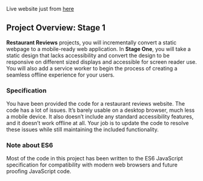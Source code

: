 Live website just from <a href="https://ahmedfarghal.github.io/Restaurant-Reviews-App/.">here</a>

## Project Overview: Stage 1

**Restaurant Reviews** projects, you will incrementally convert a static webpage to a mobile-ready web application. In **Stage One**, you will take a static design that lacks accessibility and convert the design to be responsive on different sized displays and accessible for screen reader use. You will also add a service worker to begin the process of creating a seamless offline experience for your users.

### Specification
You have been provided the code for a restaurant reviews website. The code has a lot of issues. It’s barely usable on a desktop browser, much less a mobile device. It also doesn’t include any standard accessibility features, and it doesn’t work offline at all. Your job is to update the code to resolve these issues while still maintaining the included functionality. 



### Note about ES6
Most of the code in this project has been written to the ES6 JavaScript specification for compatibility with modern web browsers and future proofing JavaScript code.



